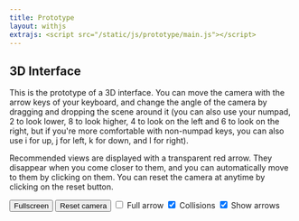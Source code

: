 ```yaml
---
title: Prototype
layout: withjs
extrajs: <script src="/static/js/prototype/main.js"></script>
---
```

## 3D Interface

This is the prototype of a 3D interface. You can move the camera with the arrow
keys of your keyboard, and change the angle of the camera by dragging and
dropping the scene around it (you can also use your numpad, 2 to look lower, 8
to look higher, 4 to look on the left and 6 to look on the right, but if you're
more comfortable with non-numpad keys, you can also use i for up, j for left, k
for down, and l for right).

Recommended views are displayed with a transparent red arrow.  They disappear
when you come closer to them, and you can automatically move to them by
clicking on them. You can reset the camera at anytime by clicking on the reset
button.

<button class="btn btn-primary" id="full" style="margin-bottom: 10px;">Fullscreen</button>
<button class="btn btn-primary" id="reset" style="margin-bottom:10px">Reset camera</button>
<input type="checkbox" id="fullarrow" style="margin-bottom:10px">
<label for="fullarrow">Full arrow</label>
<input type="checkbox" id="collisions" style="margin-bottom:10px" checked>
<label for="collisions">Collisions</label>
<input type="checkbox" id="showarrows" style="margin-bottom:10px" checked>
<label for="showarrows">Show arrows</label>

<div id="container" style="padding: 0px; margin: 0px;"></div>
